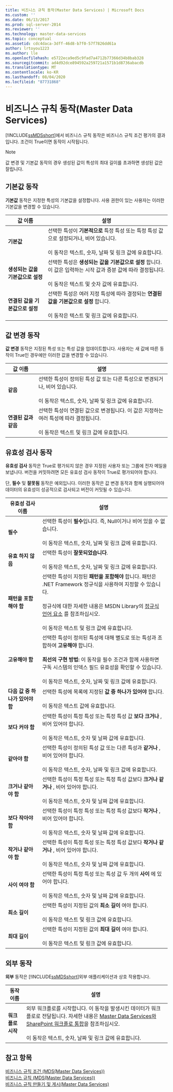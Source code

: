 ```yaml
---
title: 비즈니스 규칙 동작(Master Data Services) | Microsoft Docs
ms.custom: ''
ms.date: 06/13/2017
ms.prod: sql-server-2014
ms.reviewer: ''
ms.technology: master-data-services
ms.topic: conceptual
ms.assetid: cdc4daca-3dff-46d8-b7f0-57f7826dd61a
author: lrtoyou1223
ms.author: lle
ms.openlocfilehash: e5722eca9ed5c9fad7a4712b77366d34b8bab328
ms.sourcegitcommit: ad4d92dce894592a259721a1571b1d8736abacdb
ms.translationtype: MT
ms.contentlocale: ko-KR
ms.lasthandoff: 08/04/2020
ms.locfileid: "87731868"
---
```

# <a name="business-rule-actions-master-data-services"></a>비즈니스 규칙 동작(Master Data Services)
  [!INCLUDE[ssMDSshort](../includes/ssmdsshort-md.md)]에서 비즈니스 규칙 동작은 비즈니스 규칙 조건 평가의 결과입니다. 조건이 True이면 동작이 시작됩니다.  
  
> [!NOTE]  
>  값 변경 및 기본값 동작의 경우 생성된 값이 특성의 최대 길이를 초과하면 생성된 값은 잘립니다.  
  
## <a name="default-value-actions"></a>기본값 동작  
 **기본값** 동작은 지정한 특성의 기본값을 설정합니다. 사용 권한이 있는 사용자는 이러한 기본값을 변경할 수 있습니다.  
  
|값 이름|설명|  
|----------------|-----------------|  
|**기본값**|선택한 특성이 **기본적으로** 특정 특성 또는 특정 특성 값으로 설정되거나, 비어 있습니다.<br /><br /> 이 동작은 텍스트, 숫자, 날짜 및 링크 값에 유효합니다.|  
|**생성되는 값을 기본값으로 설정**|선택한 특성은 **생성되는 값을 기본값으로 설정** 합니다. 이 값은 입력하는 시작 값과 증분 값에 따라 결정됩니다.<br /><br /> 이 동작은 텍스트 및 숫자 값에 유효합니다.|  
|**연결된 값을 기본값으로 설정**|선택한 특성은 여러 지정 특성에 따라 결정되는 **연결된 값을 기본값으로 설정** 합니다.<br /><br /> 이 동작은 텍스트 및 링크 값에 유효합니다.|  
  
## <a name="change-value-actions"></a>값 변경 동작  
 **값 변경** 동작은 지정된 특성 또는 특성 값을 업데이트합니다. 사용자는 새 값에 따른 동작이 True인 경우에만 이러한 값을 변경할 수 있습니다.  
  
|값 이름|설명|  
|----------------|-----------------|  
|**같음**|선택한 특성이 정의된 특성 값 또는 다른 특성으로 변경되거나, 비어 있습니다.<br /><br /> 이 동작은 텍스트, 숫자, 날짜 및 링크 값에 유효합니다.|  
|**연결된 값과 같음**|선택한 특성이 연결된 값으로 변경됩니다. 이 값은 지정하는 여러 특성에 따라 결정됩니다.<br /><br /> 이 동작은 텍스트 및 링크 값에 유효합니다.|  
  
## <a name="validation-actions"></a>유효성 검사 동작  
 **유효성 검사** 동작은 True로 평가되지 않은 경우 지정된 사용자 또는 그룹에 전자 메일을 보냅니다. 버전을 커밋하려면 모든 유효성 검사 동작이 True로 평가되어야 합니다.  
  
 단, **필수** 및 **잘못됨** 동작은 예외입니다. 이러한 동작은 값 변경 동작과 함께 실행되어야 데이터의 유효성이 성공적으로 검사되고 버전이 커밋될 수 있습니다.  
  
|유효성 검사 이름|설명|  
|---------------------|-----------------|  
|**필수**|선택한 특성이 **필수**입니다. 즉, Null이거나 비어 있을 수 없습니다.<br /><br /> 이 동작은 텍스트, 숫자, 날짜 및 링크 값에 유효합니다.|  
|**유효 하지 않음**|선택한 특성이 **잘못되었습니다**.<br /><br /> 이 동작은 텍스트, 숫자, 날짜 및 링크 값에 유효합니다.|  
|**패턴을 포함해야 함**|선택한 특성이 지정된 **패턴을 포함해야** 합니다. 패턴은 .NET Framework 정규식을 사용하여 지정할 수 있습니다.<br /><br /> 정규식에 대한 자세한 내용은 MSDN Library의 [정규식 언어 요소](https://go.microsoft.com/fwlink/?LinkId=164401) 를 참조하십시오.<br /><br /> 이 동작은 텍스트 및 링크 값에 유효합니다.|  
|**고유해야 함**|선택한 특성이 정의된 특성에 대해 별도로 또는 특성과 조합하여 **고유해야** 합니다.<br /><br /> **최선의 구현 방법:** 이 동작을 필수 조건과 함께 사용하면 구독 시스템의 인덱스 필드 유효성을 확인할 수 있습니다.<br /><br /> 이 동작은 텍스트, 숫자, 날짜 및 링크 값에 유효합니다.|  
|**다음 값 중 하나가 있어야 함**|선택한 특성에 목록에 지정된 **값 중 하나가 있어야** 합니다.<br /><br /> 이 동작은 텍스트 값에 유효합니다.|  
|**보다 커야 함**|선택한 특성이 특정 특성 또는 특정 특성 값 **보다 크거나** , 비어 있어야 합니다.<br /><br /> 이 동작은 텍스트, 숫자 및 날짜 값에 유효합니다.|  
|**같아야 함**|선택한 특성이 정의된 특성 값 또는 다른 특성과 **같거나** , 비어 있어야 합니다.<br /><br /> 이 동작은 텍스트, 숫자, 날짜 및 링크 값에 유효합니다.|  
|**크거나 같아야 함**|선택한 특성이 특정 특성 또는 특정 특성 값보다 **크거나 같거나** , 비어 있어야 합니다.<br /><br /> 이 동작은 텍스트, 숫자 및 날짜 값에 유효합니다.|  
|**보다 작아야 함**|선택한 특성이 특정 특성 또는 특정 특성 값보다 **작거나** , 비어 있어야 합니다.<br /><br /> 이 동작은 텍스트, 숫자 및 날짜 값에 유효합니다.|  
|**작거나 같아야 함**|선택한 특성이 특정 특성 또는 특정 특성 값보다 **작거나 같거나** , 비어 있어야 합니다.<br /><br /> 이 동작은 텍스트, 숫자 및 날짜 값에 유효합니다.|  
|**사이 여야 함**|선택한 특성이 특정 특성 또는 특성 값 두 개의 **사이** 에 있어야 합니다.<br /><br /> 이 동작은 텍스트, 숫자 및 날짜 값에 유효합니다.|  
|**최소 길이**|선택한 특성이 지정된 값의 **최소 길이** 여야 합니다.<br /><br /> 이 동작은 텍스트 및 링크 값에 유효합니다.|  
|**최대 길이**|선택한 특성이 지정된 값의 **최대 길이** 여야 합니다.<br /><br /> 이 동작은 텍스트 및 링크 값에 유효합니다.|  
  
## <a name="external-action"></a>외부 동작  
 **외부** 동작은 [!INCLUDE[ssMDSshort](../includes/ssmdsshort-md.md)]외부 애플리케이션과 상호 작용합니다.  
  
|동작 이름|설명|  
|-----------------|-----------------|  
|**워크플로 시작**|외부 워크플로를 시작합니다. 이 동작을 발생시킨 데이터가 워크플로로 전달됩니다. 자세한 내용은 [Master Data Services와 SharePoint 워크플로 통합](https://msdn.microsoft.com/library/gg690195.aspx)을 참조하십시오.<br /><br /> 이 동작은 텍스트, 숫자, 날짜 및 링크 값에 유효합니다.|  
  
## <a name="see-also"></a>참고 항목  
 [비즈니스 규칙 조건 &#40;MDS(Master Data Services)&#41;](business-rule-conditions-master-data-services.md)   
 [비즈니스 규칙 &#40;MDS(Master Data Services)&#41;](../../2014/master-data-services/business-rules-master-data-services.md)   
 [비즈니스 규칙 만들기 및 게시&#40;Master Data Services&#41;](../../2014/master-data-services/create-and-publish-a-business-rule-master-data-services.md)  
  
  
